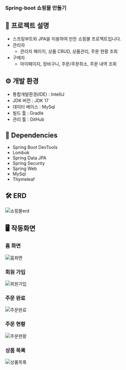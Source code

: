 ### Spring-boot 쇼핑몰 만들기

## 📢 프로젝트 설명
- 스프링부트와 JPA을 이용하여 만든 쇼핑몰 프로젝트입니다.
- 관리자
    - 관리자 페이지, 상품 CRUD, 상품관리, 주문 현황 조회
- 구매자
    - 마이페이지, 장바구니, 주문/주문취소, 주문 내역 조회

## ⚙ 개발 환경
- 통합개발환경(IDE) : IntelliJ
- JDK 버전 : JDK 17
- 데이터 베이스 : MySql
- 빌드 툴 : Gradle
- 관리 툴 : GitHub


## 🔌 Dependencies
- Spring Boot DevTools
- Lombok
- Spring Data JPA
- Spring Security
- Spring Web
- MySql
- Thymeleaf



## 🛠 ERD
![쇼핑몰erd](https://github.com/banjinseong/Shop/assets/88262512/0fed8508-5049-4707-be21-f64fba668642)


## 🖥️ 작동화면

### 홈 화면
![홈화면](https://github.com/banjinseong/Shop/assets/88262512/08211f1e-2382-49c2-bd8a-92a60c61e92d)

### 회원 가입
![회원가입](https://github.com/banjinseong/Shop/assets/88262512/32ff949e-c440-440d-bafa-b44da333854b)

### 주문 완료
![주문완료](https://github.com/banjinseong/Shop/assets/88262512/13ccb381-8114-40c4-aa79-1deb204c401f)

### 주문 현황
![주문현황](https://github.com/banjinseong/Shop/assets/88262512/74b14c3f-2cfd-422e-b762-37ac77393896)

### 상품 목록
![상품목록](https://github.com/banjinseong/Shop/assets/88262512/54b4f1a5-7531-4a77-81ca-e9e3d7067b9c)
